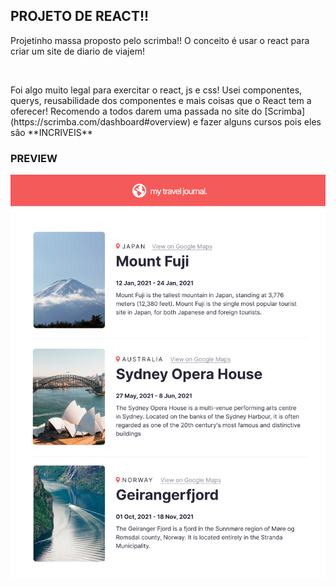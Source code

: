 ## PROJETO DE REACT!!

<p>Projetinho massa proposto pelo scrimba!! O conceito é usar o react para criar um site de diario de viajem!</p>
<br>
<p>Foi algo muito legal para exercitar o react, js e css! Usei componentes, querys, reusabilidade dos componentes e mais coisas que o React tem a oferecer!
  Recomendo a todos darem uma passada no site do [Scrimba](https://scrimba.com/dashboard#overview) e fazer alguns cursos pois eles são **INCRIVEIS**</p>

### PREVIEW

![PREVIEW](https://github.com/Lukiticas/travel-journal/blob/master/src/images/PREVIEW.png)
